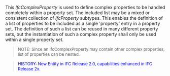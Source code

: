﻿This _IfcComplexProperty_ is used to define complex properties to be handled completely within a property set. The included list may be a mixed or consistent collection of _IfcProperty_ subtypes. This enables the definition of a list of properties to be included as a single 'property' entry in a property set. The definition of such a list can be reused in many different property sets, but the instantiation of such a complex property shall only be used within a single property set.

> <font size="-1">NOTE: Since an IfcComplexProperty may contain
		other complex properties, list of properties can be nested.</font>

> <font color="#0000FF" size="-1">HISTORY: New Entity in IFC Release
		  2.0, capabilities enhanced in IFC Release 2x. </font>
>